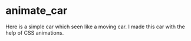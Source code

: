 # animate_car

Here is a simple car which seen like a moving car. 
I made this car with the help of CSS animations.
